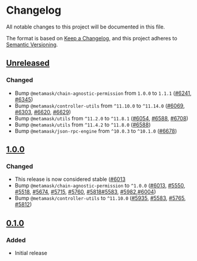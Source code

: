 # Changelog

All notable changes to this project will be documented in this file.

The format is based on [Keep a Changelog](https://keepachangelog.com/en/1.0.0/),
and this project adheres to [Semantic Versioning](https://semver.org/spec/v2.0.0.html).

## [Unreleased]

### Changed

- Bump `@metamask/chain-agnostic-permission` from `1.0.0` to `1.1.1` ([#6241](https://github.com/MetaMask/core/pull/6241), [#6345](https://github.com/MetaMask/core/pull/6241))
- Bump `@metamask/controller-utils` from `^11.10.0` to `^11.14.0` ([#6069](https://github.com/MetaMask/core/pull/6069), [#6303](https://github.com/MetaMask/core/pull/6303), [#6620](https://github.com/MetaMask/core/pull/6620), [#6629](https://github.com/MetaMask/core/pull/6629))
- Bump `@metamask/utils` from `^11.2.0` to `^11.8.1` ([#6054](https://github.com/MetaMask/core/pull/6054), [#6588](https://github.com/MetaMask/core/pull/6588), [#6708](https://github.com/MetaMask/core/pull/6708))
- Bump `@metamask/utils` from `^11.4.2` to `^11.8.0` ([#6588](https://github.com/MetaMask/core/pull/6588))
- Bump `@metamask/json-rpc-engine` from `^10.0.3` to `^10.1.0` ([#6678](https://github.com/MetaMask/core/pull/6678))

## [1.0.0]

### Changed

- This release is now considered stable ([#6013](https://github.com/MetaMask/core/pull/6013)
- Bump `@metamask/chain-agnostic-permission` to `^1.0.0` ([#6013](https://github.com/MetaMask/core/pull/6013), [#5550](https://github.com/MetaMask/core/pull/5550), [#5518](https://github.com/MetaMask/core/pull/5518), [#5674](https://github.com/MetaMask/core/pull/5674), [#5715](https://github.com/MetaMask/core/pull/5715), [#5760](https://github.com/MetaMask/core/pull/5760), [#5818](https://github.com/MetaMask/core/pull/5818)[#5583](https://github.com/MetaMask/core/pull/5583), [#5982](https://github.com/MetaMask/core/pull/5982),[#6004](https://github.com/MetaMask/core/pull/6004))
- Bump `@metamask/controller-utils` to `^11.10.0` ([#5935](https://github.com/MetaMask/core/pull/5935), [#5583](https://github.com/MetaMask/core/pull/5583), [#5765](https://github.com/MetaMask/core/pull/5765), [#5812](https://github.com/MetaMask/core/pull/5812))

## [0.1.0]

### Added

- Initial release

[Unreleased]: https://github.com/MetaMask/core/compare/@metamask/eip1193-permission-middleware@1.0.0...HEAD
[1.0.0]: https://github.com/MetaMask/core/compare/@metamask/eip1193-permission-middleware@0.1.0...@metamask/eip1193-permission-middleware@1.0.0
[0.1.0]: https://github.com/MetaMask/core/releases/tag/@metamask/eip1193-permission-middleware@0.1.0
